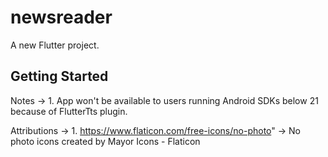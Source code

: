 # newsreader

A new Flutter project.

## Getting Started

Notes ->
    1. App won't be available to users running Android SDKs below 21 because of FlutterTts plugin.

Attributions ->
    1. https://www.flaticon.com/free-icons/no-photo" -> No photo icons created by Mayor Icons - Flaticon
   

